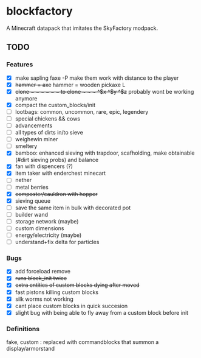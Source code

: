 # blockfactory
A Minecraft datapack that imitates the SkyFactory modpack.

## TODO

### Features
- [x] make sapling faxe -P make them work with distance to the player
- [x] ~~hammer = axe~~ hammer = wooden pickaxe L
- [x] ~~clone ~ ~ ~ ~ ~ ~ to clone ~ ~ ~ ^$x ^$y ^$z~~ probably wont be working anymore
- [x] compact the custom\_blocks/init
- [ ] lootbags: common, uncommon, rare, epic, legendery
- [ ] special chickens && cows
- [ ] advancements
- [ ] all types of dirts in/to sieve
- [ ] weighewin miner
- [ ] smeltery
- [x] bamboo: enhanced sieving with trapdoor, scafholding, make obtainable (#dirt sieving probs) and balance
- [x] fan with dispencers (?)
- [x] item taker with enderchest minecart
- [ ] nether
- [ ] metal berries
- [x] ~~composter/cauldron with hopper~~
- [x] sieving queue
- [ ] save the same item in bulk with decorated pot
- [ ] builder wand
- [ ] storage network (maybe)
- [ ] custom dimensions
- [ ] energy/electricity (maybe)
- [ ] understand+fix delta for particles

### Bugs
- [x] add forceload remove
- [x] ~~runs block\_init twice~~
- [x] ~~extra entities of custom blocks dying after moved~~
- [x] fast pistons killing custom blocks
- [x] silk worms not working
- [x] cant place custom blocks in quick succesion
- [x] slight bug with being able to fly away from a custom block before init

### Definitions
fake, custom
: replaced with commandblocks that summon a display/armorstand
